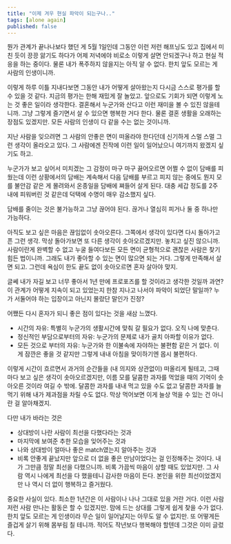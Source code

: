 ```yaml
---
title: "이제 겨우 현실 파악이 되는구나.."
tags: [alone again]
published: false
---
```


뭔가 관계가 끝나나보다 했던 게 5월 1일인데 그동안 이런 저런 해프닝도 있고 집에서 미친 듯이 끙끙 앓기도 하다가 어제 저녁에야 비로소 이렇게 살면 안되겠구나 하고 현실 적응을 하는 중이다. 물론 내가 폭주하지 않을지는 아직 알 수 없다. 한치 앞도 모르는 게 사람의 인생이니까.

이렇게 하루 이틀 지내다보면 그동안 내가 어떻게 살아왔는지 다시금 스스로 평가를 할 수 있을 것 같다. 지금의 평가는 한해 재밌게 잘 놀았고. 앞으로도 기회가 되면 이렇게 노는 것 좋은 일이라 생각한다. 결혼해서 누군가와 산다고 이런 재미을 볼 수 있진 않을테니까. 그냥 그렇게 즐기면서 살 수 있으면 행복한 거다 한다. 물론 결혼 생활을 오래하는 장점도 있겠지만. 모든 사람의 인생이 다 같을 수는 없는 것이니까.

지난 사람을 잊으려면 그 사람의 안좋은 면이 떠올라야 한다던데 신기하게 스멀 스멀 그런 생각이 올라오고 있다. 그 사람에겐 진작에 이런 일이 일어났으니 여기까지 왔겠지 싶기도 하고. 

누군가가 보고 싶어서 미치겠는 그 감정이 마구 마구 끓어오르면 어쩔 수 없이 담배를 피웠는데 이런 상황에서의 담배는 계속해서 다음 담배를 부르고 피지 않는 중에도 뭔지 모를 불안감 같은 게 몰려와서 온종일을 담배에 쪄들어 살게 된다. 대충 세갑 정도를 2주 내에 피워버린 것 같은데 덕택에 수명이 매우 감소했지 싶다.

담배를 줄이는 것은 불가능하고 그냥 끊어야 된다. 끊거나 열심히 피거나 둘 중 하나만 가능하다. 

아직도 보고 싶은 마음은 끊임없이 솟아오른다. 그쪽에서 생각이 있다면 다시 돌아가고픈 그런 생각. 막상 돌아가보면 또 다른 생각이 솟아오르겠지만. 놓치고 싶진 않으니까. 사람이란게 완벽할 수 없고 누굴 들여다보든 모든 면이 균형적으로 괜찮은 사람은 찾기 힘든 법이니까. 그래도 내가 좋아할 수 있는 면이 많으면 되는 거다. 그렇게 만족해서 살면 되고. 그런데 욕심이 한도 끝도 없이 솟아오르면 혼자 살아야 맞지.

글쎄 내가 자길 보고 너무 좋아서 1년 만에 프로포즈를 할 것이라고 생각한 것일까 과연? 이 관계가 어떻게 지속이 되고 있었는지 한참 지나고 나서야 파악이 되었단 말일까? 누가 서둘어야 하는 입장이고 아닌지 몰랐단 말인가 진정?

어쨌든 다시 혼자가 되니 좋은 점이 있다는 것을 새삼 느꼈다.
- 시간의 자유: 특별히 누군가의 생활시간에 맞춰 갈 필요가 없다. 오직 나에 맞춘다.
- 정신적인 부담으로부터의 자유: 누군가의 문제로 내가 골치 아파할 이유가 없다.
- 모든 것으로 부터의 자유: 누군가와 한 이불속에 자야하는 불편함 같은 거 없다. 이게 잠깐은 좋을 것 같지만 그렇게 내내 아침을 맞이하기엔 몹시 불편하다. 

이렇게 시간이 흐르면서 과거의 순간들을 (내 의지와 상관없이) 떠올리게 될테고, 그때마다 보고 싶은 생각이 솟아오르겠지만, 이름 모를 달콤한 과자를 먹었을 때의 기억이 솟아오른 것이라 여길 수 밖에. 달콤한 과자를 내내 먹고 있을 수도 없고 달콤한 과자를 늘 먹기 위해 내가 제과점을 차릴 수도 없다. 막상 먹어보면 이게 늘상 먹을 수 있는 건 아니란 걸 알아채겠지.

다만 내가 바라는 것은
- 상대방이 나란 사람이 최선을 다했다라는 것과
- 마지막에 보여준 추한 모습을 잊어주는 것과
- 나와 상대방이 얼마나 좋은 match였는지 알아주는 것과
- 비록 안좋게 끝났지만 앞으로 더 없을 좋은 만남이었다는 걸
인정해주는 것이다. 내가 그만큼 정말 최선을 다했으니까. 비록 가끔씩 마음이 상할 때도 있었지만. 그 사람 역시 나에게 최선을 다 했을테니 감사한 마음이 든다. 본인을 위한 최선이었겠지만 나 역시 더 없이 행복하고 즐거웠다. 

중요한 사실이 있다. 최소한 1년간은 이 사람이나 나나 그대로 있을 거란 거다. 이런 사람 저런 사람 만나는 활동은 할 수 있겠지만. 맘에 드는 상대를 그렇게 쉽게 찾을 수가 없다. 한치 앞도 모르는 게 인생이라 무슨 일이 일어날지는 아무도 알 수 없지만. 또 어떻게든 즐겁게 살기 위해 몸부림 칠 테니까. 적어도 작년보다 행복해야 할텐데 그것은 이미 글렀다. 